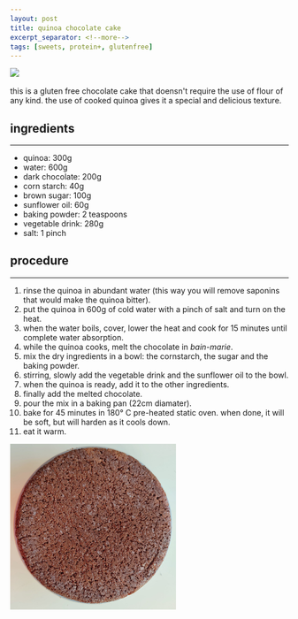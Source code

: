 ```yaml
---
layout: post
title: quinoa chocolate cake
excerpt_separator: <!--more-->
tags: [sweets, protein+, glutenfree]
---
```


 <img src="../../../images/quinoa-cake.jpeg" width="300">
 
 <!--more-->

 this is a gluten free chocolate cake that doensn't require the use of flour of any kind. the use of cooked quinoa gives it a special and delicious texture.

## ingredients
---

- quinoa: 300g
- water: 600g
- dark chocolate: 200g
- corn starch: 40g
- brown sugar: 100g
- sunflower oil: 60g
- baking powder: 2 teaspoons
- vegetable drink: 280g
- salt: 1 pinch

## procedure
---

1. rinse the quinoa in abundant water (this way you will remove saponins that would make the quinoa bitter).
2. put the quinoa in 600g of cold water with a pinch of salt and turn on the heat.
3. when the water boils, cover, lower the heat and cook for 15 minutes until complete water absorption.
4. while the quinoa cooks, melt the chocolate in *bain-marie*.
5. mix the dry ingredients in a bowl: the cornstarch, the sugar and the baking powder.
6. stirring, slowly add the vegetable drink and the sunflower oil to the bowl.
7. when the quinoa is ready, add it to the other ingredients.
8. finally add the melted chocolate.
9. pour the mix in a baking pan (22cm diamater).
10. bake for 45 minutes in 180° C pre-heated static oven. when done, it will be soft, but will harden as it cools down.
11. eat it warm.
    
    
<img src="../images/quinoa-cake-whole.jpeg" width="300">
